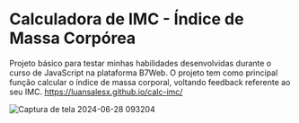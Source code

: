 # Calculadora de IMC - Índice de Massa Corpórea
Projeto básico para testar minhas habilidades desenvolvidas durante o curso de JavaScript na plataforma B7Web.
O projeto tem como principal função calcular o índice de massa corporal, voltando feedback referente ao seu IMC.
https://luansalesx.github.io/calc-imc/

![Captura de tela 2024-06-28 093204](https://github.com/LuanSalesx/calc-imc/assets/165568493/143ac333-9089-4923-93df-0564bb6327eb)

